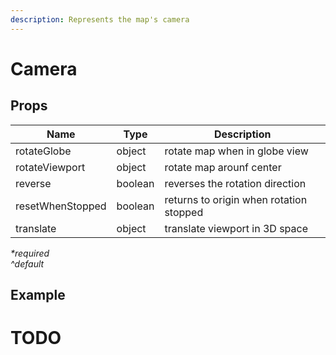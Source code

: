 ```yaml
---
description: Represents the map's camera
---
```


# Camera

## Props

| Name     | Type   | Description                                                                          |
| -------- | ------ | ------------------------------------------------------------------------------------ |
|rotateGlobe| object| rotate map when in globe view|
|rotateViewport| object| rotate map arounf center|
|reverse| boolean| reverses the rotation direction|
|resetWhenStopped| boolean| returns to origin when rotation stopped|
|translate| object| translate viewport in 3D space|

_\*required_\
_^default_

## Example

# TODO
